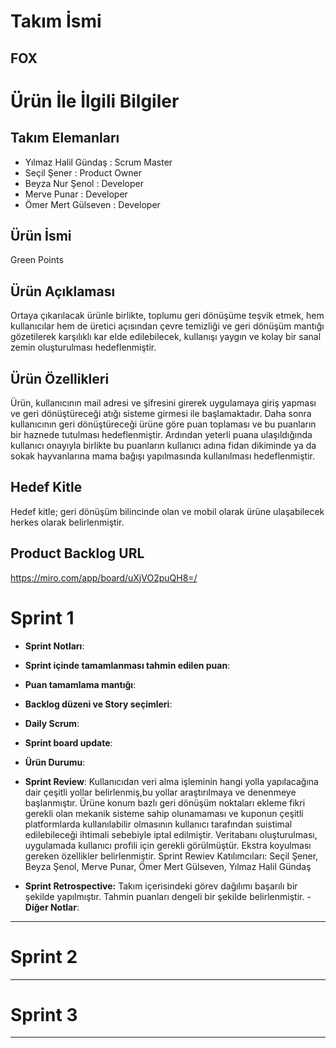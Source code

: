 # **Takım İsmi**

## FOX 

# Ürün İle İlgili Bilgiler

## Takım Elemanları

- Yılmaz Halil Gündaş : Scrum Master
- Seçil Şener : Product Owner
- Beyza Nur Şenol : Developer
- Merve Punar : Developer
- Ömer Mert Gülseven : Developer


## Ürün İsmi

Green Points

## Ürün Açıklaması
Ortaya çıkarılacak ürünle birlikte, toplumu geri dönüşüme teşvik etmek, hem kullanıcılar hem de üretici açısından çevre temizliği ve geri dönüşüm mantığı gözetilerek karşılıklı kar elde edilebilecek, kullanışı yaygın ve kolay bir sanal zemin oluşturulması hedeflenmiştir.
## Ürün Özellikleri
Ürün, kullanıcının mail adresi ve şifresini girerek uygulamaya giriş yapması ve  geri dönüştüreceği atığı sisteme girmesi ile başlamaktadır. Daha sonra kullanıcının geri dönüştüreceği ürüne göre puan toplaması ve bu puanların bir haznede tutulması hedeflenmiştir. Ardından yeterli puana ulaşıldığında kullanıcı onayıyla birlikte bu puanların kullanıcı adına fidan dikiminde ya da sokak hayvanlarına mama bağışı yapılmasında kullanılması hedeflenmiştir.

## Hedef Kitle

Hedef kitle; geri dönüşüm bilincinde olan ve mobil olarak ürüne ulaşabilecek herkes olarak belirlenmiştir.

## Product Backlog URL

https://miro.com/app/board/uXjVO2puQH8=/

# Sprint 1

- **Sprint Notları**: 
- **Sprint içinde tamamlanması tahmin edilen puan**: 

- **Puan tamamlama mantığı**: 

- **Backlog düzeni ve Story seçimleri**: 
- **Daily Scrum**:
- **Sprint board update**: 

- **Ürün Durumu**: 
- **Sprint Review**: 
Kullanıcıdan veri alma işleminin hangi yolla yapılacağına dair çeşitli yollar belirlenmiş,bu yollar araştırılmaya
ve denenmeye başlanmıştır.
Ürüne konum bazlı geri dönüşüm noktaları ekleme fikri gerekli olan mekanik sisteme sahip olunamaması
ve kuponun çeşitli platformlarda kullanılabilir olmasının kullanıcı tarafından suistimal edilebileceği ihtimali
sebebiyle iptal edilmiştir. Veritabanı oluşturulması, uygulamada kullanıcı profili için gerekli görülmüştür. 
Ekstra koyulması gereken özellikler belirlenmiştir.
Sprint Rewiev Katılımcıları: Seçil Şener, Beyza Şenol, Merve Punar, Ömer Mert Gülseven, Yılmaz Halil Gündaş


- **Sprint Retrospective:**
 Takım içerisindeki görev dağılımı başarılı bir şekilde yapılmıştır.
 Tahmin puanları dengeli bir şekilde belirlenmiştir.
-**Diğer Notlar**:

---

# Sprint 2


---

# Sprint 3

---
